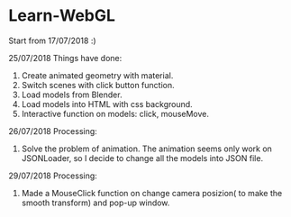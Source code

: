 # Learn-WebGL
Start from 17/07/2018 :)

25/07/2018 Things have done:
1. Create animated geometry with material.
2. Switch scenes with click button function.
3. Load models from Blender.
4. Load models into HTML with css background.
5. Interactive function on models: click, mouseMove.

26/07/2018 Processing:
1. Solve the problem of animation. The animation seems only work on JSONLoader, so I decide to change all the models into JSON file.

29/07/2018 Processing:
1. Made a MouseClick function on change camera posizion( to make the smooth transform) and pop-up window.
